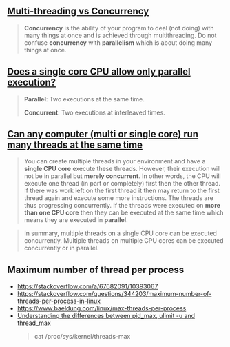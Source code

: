 ## [Multi-threading vs Concurrency](https://www.educative.io/blog/multithreading-and-concurrency-fundamentals)

> **Concurrency** is the ability of your program to deal (not doing) with many things at once and is achieved through multithreading. Do not confuse **concurrency** with **parallelism** which is about doing many things at once.

## [Does a single core CPU allow only parallel execution?](https://stackoverflow.com/questions/61608659/does-a-single-core-cpu-allow-only-parallel-execution)

> **Parallel**: Two executions at the same time. 
> 
> **Concurrent**: Two executions at interleaved times. 

## [Can any computer (multi or single core) run many threads at the same time](https://stackoverflow.com/questions/41377983/can-any-computer-multi-or-single-core-run-many-threads-at-the-same-time)

> You can create multiple threads in your environment and have a **single CPU core** execute these threads. However, their execution will not be in parallel but **merely concurrent**. In other words, the CPU will execute one thread (in part or completely) first then the other thread. If there was work left on the first thread it then may return to the first thread again and execute some more instructions. The threads are thus progressing concurrently. If the threads were executed on **more than one CPU core** then they can be executed at the same time which means they are executed in **parallel**.

> In summary, multiple threads on a single CPU core can be executed concurrently. Multiple threads on multiple CPU cores can be executed concurrently or in parallel.

## Maximum number of thread per process

- https://stackoverflow.com/a/67682091/10393067
- https://stackoverflow.com/questions/344203/maximum-number-of-threads-per-process-in-linux
- https://www.baeldung.com/linux/max-threads-per-process
- [Understanding the differences between pid_max, ulimit -u and thread_max](https://unix.stackexchange.com/a/136855/363633)
    > cat /proc/sys/kernel/threads-max
  >
